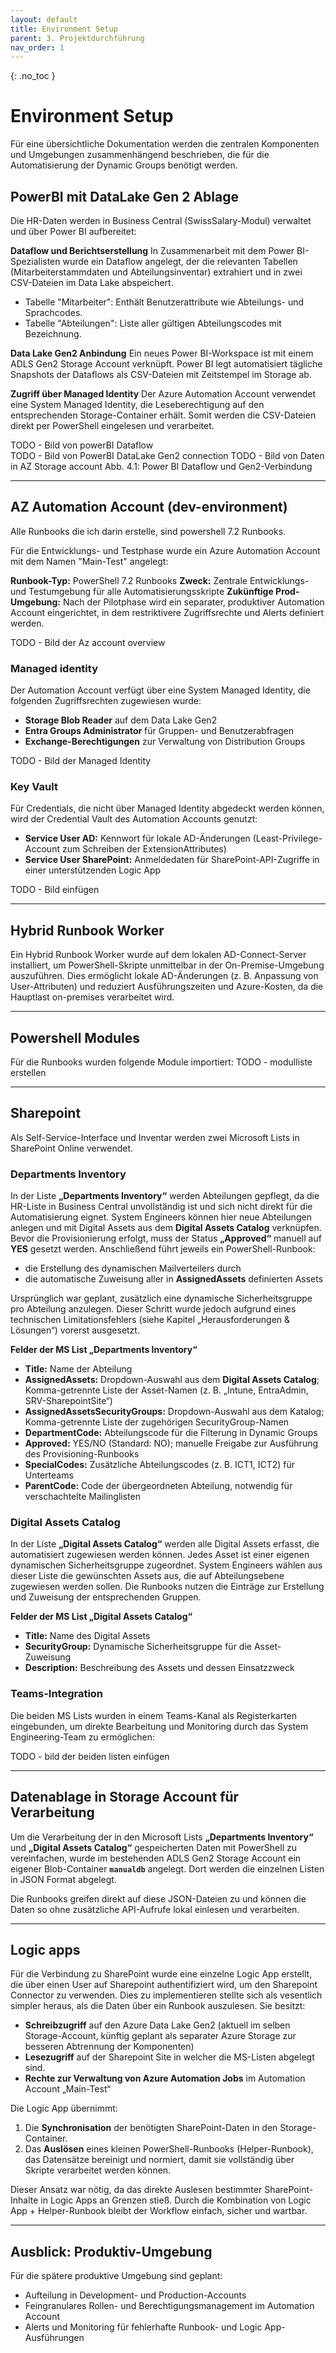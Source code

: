 ```yaml
---
layout: default
title: Environment Setup
parent: 3. Projektdurchführung
nav_order: 1
---
```


{: .no_toc }

# Environment Setup 

Für eine übersichtliche Dokumentation werden die zentralen Komponenten und Umgebungen zusammenhängend beschrieben, die für die Automatisierung der Dynamic Groups benötigt werden.  

## PowerBI mit DataLake Gen 2 Ablage

Die HR-Daten werden in Business Central (SwissSalary-Modul) verwaltet und über Power BI aufbereitet:

**Dataflow und Berichtserstellung**
In Zusammenarbeit mit dem Power BI-Spezialisten wurde ein Dataflow angelegt, der die relevanten Tabellen (Mitarbeiterstammdaten und Abteilungsinventar) extrahiert und in zwei CSV-Dateien im Data Lake abspeichert.
- Tabelle "Mitarbeiter": Enthält Benutzerattribute wie Abteilungs- und Sprachcodes.
- Tabelle "Abteilungen": Liste aller gültigen Abteilungscodes mit Bezeichnung.

**Data Lake Gen2 Anbindung**
Ein neues Power BI-Workspace ist mit einem ADLS Gen2 Storage Account verknüpft. Power BI legt automatisiert tägliche Snapshots der Dataflows als CSV-Dateien mit Zeitstempel im Storage ab.

**Zugriff über Managed Identity**
Der Azure Automation Account verwendet eine System Managed Identity, die Leseberechtigung auf den entsprechenden Storage-Container erhält. Somit werden die CSV-Dateien direkt per PowerShell eingelesen und verarbeitet.

TODO - Bild von powerBI Dataflow  
TODO - Bild von PowerBI DataLake Gen2 connection
TODO - Bild von Daten in AZ Storage account
Abb. 4.1: Power BI Dataflow und Gen2-Verbindung

----

## AZ Automation Account (dev-environment)

Alle Runbooks die ich darin erstelle, sind powershell 7.2 Runbooks.

Für die Entwicklungs- und Testphase wurde ein Azure Automation Account mit dem Namen "Main-Test" angelegt:

**Runbook-Typ:** PowerShell 7.2 Runbooks
**Zweck:** Zentrale Entwicklungs- und Testumgebung für alle Automatisierungsskripte
**Zukünftige Prod-Umgebung:** Nach der Pilotphase wird ein separater, produktiver Automation Account eingerichtet, in dem restriktivere Zugriffsrechte und Alerts definiert werden.

TODO - Bild der Az account overview

### Managed identity
Der Automation Account verfügt über eine System Managed Identity, die folgenden Zugriffsrechten zugewiesen wurde:

- **Storage Blob Reader** auf dem Data Lake Gen2
- **Entra Groups Administrator** für Gruppen- und Benutzerabfragen
- **Exchange-Berechtigungen** zur Verwaltung von Distribution Groups

TODO - Bild der Managed Identity

### Key Vault
Für Credentials, die nicht über Managed Identity abgedeckt werden können, wird der Credential Vault des Automation Accounts genutzt:

- **Service User AD:** Kennwort für lokale AD-Änderungen (Least-Privilege-Account zum Schreiben der ExtensionAttributes)
- **Service User SharePoint:** Anmeldedaten für SharePoint-API-Zugriffe in einer unterstützenden Logic App

TODO - Bild einfügen

----

## Hybrid Runbook Worker 

Ein Hybrid Runbook Worker wurde auf dem lokalen AD-Connect-Server installiert, um PowerShell-Skripte unmittelbar in der On-Premise-Umgebung auszuführen. Dies ermöglicht lokale AD-Änderungen (z. B. Anpassung von User-Attributen) und reduziert Ausführungszeiten und Azure-Kosten, da die Hauptlast on-premises verarbeitet wird.

----

## Powershell Modules
Für die Runbooks wurden folgende Module importiert:
TODO - modulliste erstellen

----

## Sharepoint

Als Self-Service-Interface und Inventar werden zwei Microsoft Lists in SharePoint Online verwendet.

### Departments Inventory

In der Liste **„Departments Inventory“** werden Abteilungen gepflegt, da die HR-Liste in Business Central unvollständig ist und sich nicht direkt für die Automatisierung eignet. System Engineers können hier neue Abteilungen anlegen und mit Digital Assets aus dem **Digital Assets Catalog** verknüpfen. Bevor die Provisionierung erfolgt, muss der Status **„Approved“** manuell auf **YES** gesetzt werden. Anschließend führt jeweils ein PowerShell-Runbook:

- die Erstellung des dynamischen Mailverteilers durch  
- die automatische Zuweisung aller in **AssignedAssets** definierten Assets  

Ursprünglich war geplant, zusätzlich eine dynamische Sicherheitsgruppe pro Abteilung anzulegen. Dieser Schritt wurde jedoch aufgrund eines technischen Limitationsfehlers (siehe Kapitel „Herausforderungen & Lösungen“) vorerst ausgesetzt.

**Felder der MS List „Departments Inventory“**  
- **Title:** Name der Abteilung  
- **AssignedAssets:** Dropdown-Auswahl aus dem **Digital Assets Catalog**; Komma-getrennte Liste der Asset-Namen (z. B. „Intune, EntraAdmin, SRV-SharepointSite“)  
- **AssignedAssetsSecurityGroups:** Dropdown-Auswahl aus dem Katalog; Komma-getrennte Liste der zugehörigen SecurityGroup-Namen  
- **DepartmentCode:** Abteilungscode für die Filterung in Dynamic Groups  
- **Approved:** YES/NO (Standard: NO); manuelle Freigabe zur Ausführung des Provisioning-Runbooks  
- **SpecialCodes:** Zusätzliche Abteilungscodes (z. B. ICT1, ICT2) für Unterteams  
- **ParentCode:** Code der übergeordneten Abteilung, notwendig für verschachtelte Mailinglisten  

### Digital Assets Catalog

In der Liste **„Digital Assets Catalog“** werden alle Digital Assets erfasst, die automatisiert zugewiesen werden können. Jedes Asset ist einer eigenen dynamischen Sicherheitsgruppe zugeordnet. System Engineers wählen aus dieser Liste die gewünschten Assets aus, die auf Abteilungsebene zugewiesen werden sollen. Die Runbooks nutzen die Einträge zur Erstellung und Zuweisung der entsprechenden Gruppen.

**Felder der MS List „Digital Assets Catalog“**  
- **Title:** Name des Digital Assets  
- **SecurityGroup:** Dynamische Sicherheitsgruppe für die Asset-Zuweisung  
- **Description:** Beschreibung des Assets und dessen Einsatzzweck  

### Teams-Integration

Die beiden MS Lists wurden in einem Teams-Kanal als Registerkarten eingebunden, um direkte Bearbeitung und Monitoring durch das System Engineering-Team zu ermöglichen:

TODO - bild der beiden listen einfügen

----

## Datenablage in Storage Account für Verarbeitung

Um die Verarbeitung der in den Microsoft Lists **„Departments Inventory“** und **„Digital Assets Catalog“** gespeicherten Daten mit PowerShell zu vereinfachen, wurde im bestehenden ADLS Gen2 Storage Account ein eigener Blob-Container **`manualdb`** angelegt. Dort werden die einzelnen Listen in JSON Format abgelegt.

Die Runbooks greifen direkt auf diese JSON-Dateien zu und können die Daten so ohne zusätzliche API-Aufrufe lokal einlesen und verarbeiten. 

----

## Logic apps 

Für die Verbindung zu SharePoint wurde eine einzelne Logic App erstellt, die über einen User auf Sharepoint authentifiziert wird, um den Sharepoint Connector zu verwenden. Dies zu implementieren stellte sich als vesentlich simpler heraus, als die Daten über ein Runbook auszulesen. Sie besitzt:

- **Schreibzugriff** auf den Azure Data Lake Gen2 (aktuell im selben Storage-Account, künftig geplant als separater Azure Storage zur besseren Abtrennung der Komponenten)  
- **Lesezugriff** auf der Sharepoint Site in welcher die MS-Listen abgelegt sind.
- **Rechte zur Verwaltung von Azure Automation Jobs** im Automation Account „Main-Test“

Die Logic App übernimmt:

1. Die **Synchronisation** der benötigten SharePoint-Daten in den Storage-Container.  
2. Das **Auslösen** eines kleinen PowerShell-Runbooks (Helper-Runbook), das Datensätze bereinigt und normiert, damit sie vollständig über Skripte verarbeitet werden können.

Dieser Ansatz war nötig, da das direkte Auslesen bestimmter SharePoint-Inhalte in Logic Apps an Grenzen stieß. Durch die Kombination von Logic App + Helper-Runbook bleibt der Workflow einfach, sicher und wartbar.

----

## Ausblick: Produktiv-Umgebung

Für die spätere produktive Umgebung sind geplant:

- Aufteilung in Development- und Production-Accounts
- Feingranulares Rollen- und Berechtigungsmanagement im Automation Account
- Alerts und Monitoring für fehlerhafte Runbook- und Logic App-Ausführungen